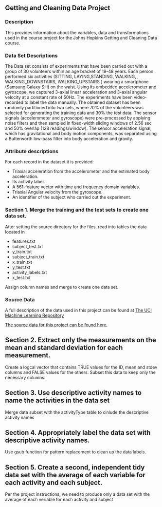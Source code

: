 ## Getting and Cleaning Data Project

### Description
This provides information about the variables, data and transformations used in the course project for the Johns Hopkins Getting and Cleaning Data course.

### Data Set Descriptions
The Data set consists of experiments that have been carried out with a group of 30 volunteers within an age bracket of 19-48 years. Each person performed six activities (SITTING, LAYING,STANDING, WALKING, , WALKING_DOWNSTAIRS, WALKING_UPSTAIRS ) wearing a smartphone (Samsung Galaxy S II) on the waist. Using its embedded accelerometer and gyroscope, we captured 3-axial linear acceleration and 3-axial angular velocity at a constant rate of 50Hz. The experiments have been video-recorded to label the data manually. The obtained dataset has been randomly partitioned into two sets, where 70% of the volunteers was selected for generating the training data and 30% the test data. The sensor signals (accelerometer and gyroscope) were pre-processed by applying noise filters and then sampled in fixed-width sliding windows of 2.56 sec and 50% overlap (128 readings/window). The sensor acceleration signal, which has gravitational and body motion components, was separated using a Butterworth low-pass filter into body acceleration and gravity.

### Attribute descriptions
For each record in the dataset it is provided: 
- Triaxial acceleration from the accelerometer and the estimated body acceleration. 
- Its activity label. 
- A 561-feature vector with time and frequency domain variables. 
- Triaxial Angular velocity from the gyroscope. 
- An identifier of the subject who carried out the experiment.

### Section 1. Merge the training and the test sets to create one data set.
After setting the source directory for the files, read into tables the data located in
- features.txt
- subject_test.txt
- y_train.txt
- subject_train.txt
- x_train.txt
- y_test.txt
- activity_labels.txt
- x_test.txt


Assign column names and merge to create one data set.

### Source Data
A full description of the data used in this project can be found at [The UCI Machine Learning Repository](http://archive.ics.uci.edu/ml/datasets/Human+Activity+Recognition+Using+Smartphones)

[The source data for this project can be found here.](https://d396qusza40orc.cloudfront.net/getdata%2Fprojectfiles%2FUCI%20HAR%20Dataset.zip)

## Section 2. Extract only the measurements on the mean and standard deviation for each measurement. 
Create a logcal vector that contains TRUE values for the ID, mean and stdev columns and FALSE values for the others.
Subset this data to keep only the necessary columns.

## Section 3. Use descriptive activity names to name the activities in the data set
Merge data subset with the activityType table to cinlude the descriptive activity names

## Section 4. Appropriately label the data set with descriptive activity names.
Use gsub function for pattern replacement to clean up the data labels.

## Section 5. Create a second, independent tidy data set with the average of each variable for each activity and each subject. 
Per the project instructions, we need to produce only a data set with the average of each veriable for each activity and subject
